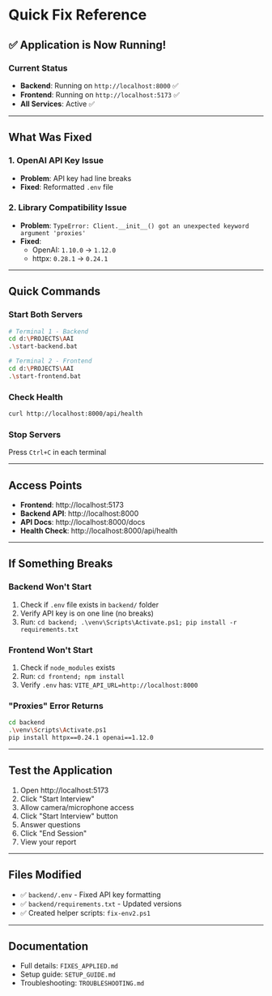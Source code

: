 # Quick Fix Reference

## ✅ Application is Now Running!

### Current Status
- **Backend**: Running on `http://localhost:8000` ✅
- **Frontend**: Running on `http://localhost:5173` ✅
- **All Services**: Active ✅

---

## What Was Fixed

### 1. OpenAI API Key Issue
- **Problem**: API key had line breaks
- **Fixed**: Reformatted `.env` file

### 2. Library Compatibility Issue
- **Problem**: `TypeError: Client.__init__() got an unexpected keyword argument 'proxies'`
- **Fixed**: 
  - OpenAI: `1.10.0` → `1.12.0`
  - httpx: `0.28.1` → `0.24.1`

---

## Quick Commands

### Start Both Servers
```bash
# Terminal 1 - Backend
cd d:\PROJECTS\AAI
.\start-backend.bat

# Terminal 2 - Frontend  
cd d:\PROJECTS\AAI
.\start-frontend.bat
```

### Check Health
```bash
curl http://localhost:8000/api/health
```

### Stop Servers
Press `Ctrl+C` in each terminal

---

## Access Points

- **Frontend**: http://localhost:5173
- **Backend API**: http://localhost:8000
- **API Docs**: http://localhost:8000/docs
- **Health Check**: http://localhost:8000/api/health

---

## If Something Breaks

### Backend Won't Start
1. Check if `.env` file exists in `backend/` folder
2. Verify API key is on one line (no breaks)
3. Run: `cd backend; .\venv\Scripts\Activate.ps1; pip install -r requirements.txt`

### Frontend Won't Start
1. Check if `node_modules` exists
2. Run: `cd frontend; npm install`
3. Verify `.env` has: `VITE_API_URL=http://localhost:8000`

### "Proxies" Error Returns
```bash
cd backend
.\venv\Scripts\Activate.ps1
pip install httpx==0.24.1 openai==1.12.0
```

---

## Test the Application

1. Open http://localhost:5173
2. Click "Start Interview"
3. Allow camera/microphone access
4. Click "Start Interview" button
5. Answer questions
6. Click "End Session"
7. View your report

---

## Files Modified
- ✅ `backend/.env` - Fixed API key formatting
- ✅ `backend/requirements.txt` - Updated versions
- ✅ Created helper scripts: `fix-env2.ps1`

---

## Documentation
- Full details: `FIXES_APPLIED.md`
- Setup guide: `SETUP_GUIDE.md`
- Troubleshooting: `TROUBLESHOOTING.md`
